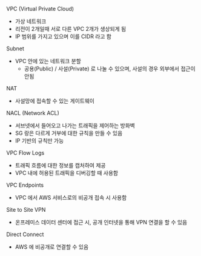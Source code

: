 VPC (Virtual Private Cloud)
- 가상 네트워크
- 리전이 2개일때 서로 다른 VPC 2개가 생상되게 됨
- IP 범위를 가지고 있으며 이를 CIDR 라고 함

Subnet
- VPC 안에 있는 네트워크 분할
  - 공용(Public) / 사설(Private) 로 나눌 수 있으며, 사설의 경우 외부에서 접근이 안됨

NAT
- 사설망에 접속할 수 있는 게이트웨이

NACL (Network ACL)
- 서브넷에서 들어오고 나가는 트래픽을 제어하는 방화벽
- SG 랑은 다르게 거부에 대한 규칙을 만들 수 있음
- IP 기반의 규칙만 가능

VPC Flow Logs
- 트래픽 흐름에 대한 정보를 캡처하여 제공
- VPC 내에 허용된 트래픽을 디버깅할 때 사용함

VPC Endpoints
- VPC 에서 AWS 서비스로의 비공개 접속 시 사용함

Site to Site VPN
- 온프레미스 데이터 센터에 접근 시, 공개 인터넷을 통해 VPN 연결을 할 수 있음

Direct Connect
- AWS 에 비공개로 연결할 수 있음